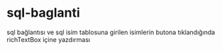 # sql-baglanti
sql bağlantısı ve sql isim tablosuna girilen isimlerin butona tıklandığında richTextBox içine yazdırması
